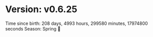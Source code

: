 # Version: v0.6.25
Time since birth: 208 days, 4993 hours, 299580 minutes, 17974800 seconds
Season: Spring 🌸

